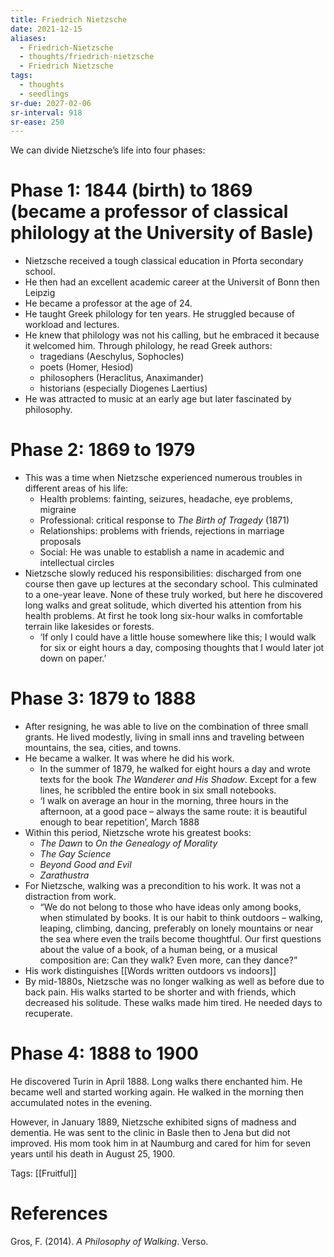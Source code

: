 ```yaml
---
title: Friedrich Nietzsche
date: 2021-12-15
aliases:
  - Friedrich-Nietzsche
  - thoughts/friedrich-nietzsche
  - Friedrich Nietzsche
tags:
  - thoughts
  - seedlings
sr-due: 2027-02-06
sr-interval: 918
sr-ease: 250
---
```

We can divide Nietzsche’s life into four phases:

# Phase 1: 1844 (birth) to 1869 (became a professor of classical philology at the University of Basle)

- Nietzsche received a tough classical education in Pforta secondary school.
- He then had an excellent academic career at the Universit of Bonn then Leipzig
- He became a professor at the age of 24.
- He taught Greek philology for ten years. He struggled because of workload and lectures.
- He knew that philology was not his calling, but he embraced it because it welcomed him. Through philology, he read Greek authors:
   - tragedians (Aeschylus, Sophocles)
   - poets (Homer, Hesiod)
   - philosophers (Heraclitus, Anaximander)
   - historians (especially Diogenes Laertius)
- He was attracted to music at an early age but later fascinated by philosophy.

# Phase 2: 1869 to 1979

- This was a time when Nietzsche experienced numerous troubles in different areas of his life:
   - Health problems: fainting, seizures, headache, eye problems, migraine
   - Professional: critical response to *The Birth of Tragedy* (1871)
   - Relationships: problems with friends, rejections in marriage proposals
   - Social: He was unable to establish a name in academic and intellectual circles
- Nietzsche slowly reduced his responsibilities: discharged from one course then gave up lectures at the secondary school. This culminated to a one-year leave. None of these truly worked, but here he discovered long walks and great solitude, which diverted his attention from his health problems. At first he took long six-hour walks in comfortable terrain like lakesides or forests.
   - ‘If only I could have a little house somewhere like this; I would walk for six or eight hours a day, composing thoughts that I would later jot down on paper.’

# Phase 3: 1879 to 1888

- After resigning, he was able to live on the combination of three small grants. He lived modestly, living in small inns and traveling between mountains, the sea, cities, and towns.
- He became a walker. It was where he did his work.
   - In the summer of 1879, he walked for eight hours a day and wrote texts for the book *The Wanderer and His Shadow*. Except for a few lines, he scribbled the entire book in six small notebooks.
   - ‘I walk on average an hour in the morning, three hours in the afternoon, at a good pace – always the same route: it is beautiful enough to bear repetition’, March 1888
- Within this period, Nietzsche wrote his greatest books:
   - *The Dawn* to *On the Genealogy of Morality*
   - *The Gay Science*
   - *Beyond Good and Evil*
   - *Zarathustra*
- For Nietzsche, walking was a precondition to his work. It was not a distraction from work.
   - “We do not belong to those who have ideas only among books, when stimulated by books. It is our habit to think outdoors – walking, leaping, climbing, dancing, preferably on lonely mountains or near the sea where even the trails become thoughtful. Our first questions about the value of a book, of a human being, or a musical composition are: Can they walk? Even more, can they dance?”
- His work distinguishes [[Words written outdoors vs indoors]]
- By mid-1880s, Nietzsche was no longer walking as well as before due to back pain. His walks started to be shorter and with friends, which decreased his solitude. These walks made him tired. He needed days to recuperate.

# Phase 4: 1888 to 1900

He discovered Turin in April 1888. Long walks there enchanted him. He became well and started working again. He walked in the morning then accumulated notes in the evening.

However, in January 1889, Nietzsche exhibited signs of madness and dementia. He was sent to the clinic in Basle then to Jena but did not improved. His mom took him in at Naumburg and cared for him for seven years until his death in August 25, 1900.

Tags: [[Fruitful]]

# References

Gros, F. (2014). *A Philosophy of Walking*. Verso.

